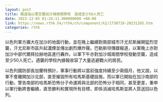 ```yaml
---
layout: post
title: 報道指以軍空襲加沙城兩間學校　造成至少50人死亡
date: 2023-12-05 01:24:11.000000000 +08:00
link: https://news.rthk.hk/rthk/ch/component/k2/1730719-20231205.htm
categories: rthk
---
```


以色列軍方擴大在加沙的地面行動，並在晚上繼續對南部城市汗尤尼斯展開猛烈空襲，汗尤尼斯市區升起濃煙並傳出劇烈爆炸聲。巴勒斯坦傳媒報道，以軍晚上亦對加沙中部代爾拜拉赫地區進行轟炸。以軍下午亦對加沙城兩間學校發動空襲，造成至少50人死亡。遇襲的學校內據報收容了大量逃避戰火的居民。

以色列國防部長加蘭特預計，軍事行動將以當前強度持續至少兩個月，他又說，以軍不會離開加沙北部，直至摧毀所有哈馬斯基礎設施，而以軍已開始在加沙南部的行動，警告南部的哈馬斯恐怖分子命運將與北部的恐怖分子相同，甚至更差，重申以軍行動將會繼續，直至勝利和實現所有目標，即係消滅哈馬斯並將人質送回以色列。
